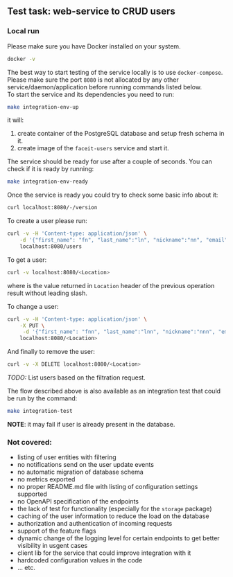 ## Test task: web-service to CRUD users

### Local run

Please make sure you have Docker installed on your system.
```bash
docker -v
```

The best way to start testing of the service locally is to use `docker-compose`.    
Please make sure the port `8080` is not allocated by any other service/daemon/application before running commands listed below.  
To start the service and its dependencies you need to run:
```bash
make integration-env-up
```
it will:
1. create container of the PostgreSQL database and setup fresh schema in it.
1. create image of the `faceit-users` service and start it.

The service should be ready for use after a couple of seconds. You can check if it is ready by running:
```bash
make integration-env-ready
```

Once the service is ready you could try to check some basic info about it:
```bash
curl localhost:8080/-/version
```

To create a user please run:
```bash
curl -v -H 'Content-type: application/json' \
    -d '{"first_name": "fn", "last_name":"ln", "nickname":"nn", "email":"ue@mail.com", "password": "password", "country":"XX"}' \
    localhost:8080/users
```

To get a user:
```bash
curl -v localhost:8080/<Location>
```
where <Location> is the value returned in `Location` header of the previous operation result without leading slash.

To change a user:
```bash
curl -v -H 'Content-type: application/json' \
    -X PUT \
     -d '{"first_name": "fnn", "last_name":"lnn", "nickname":"nnn", "email":"uee@mail.com", "country":"XY"}' \
    localhost:8080/<Location>
```

And finally to remove the user:
```bash
curl -v -X DELETE localhost:8080/<Location>
```

_TODO:_ List users based on the filtration request.

The flow described above is also available as an integration test that could be run by the command:
```bash
make integration-test
```
**NOTE**: it may fail if user is already present in the database.

### Not covered:

- listing of user entities with filtering
- no notifications send on the user update events
- no automatic migration of database schema
- no metrics exported
- no proper README.md file with listing of configuration settings supported
- no OpenAPI specification of the endpoints
- the lack of test for functionality (especially for the `storage` package)
- caching of the user information to reduce the load on the database
- authorization and authentication of incoming requests
- support of the feature flags
- dynamic change of the logging level for certain endpoints to get better visibility in usgent cases
- client lib for the service that could improve integration with it
- hardcoded configuration values in the code
- ... etc.
